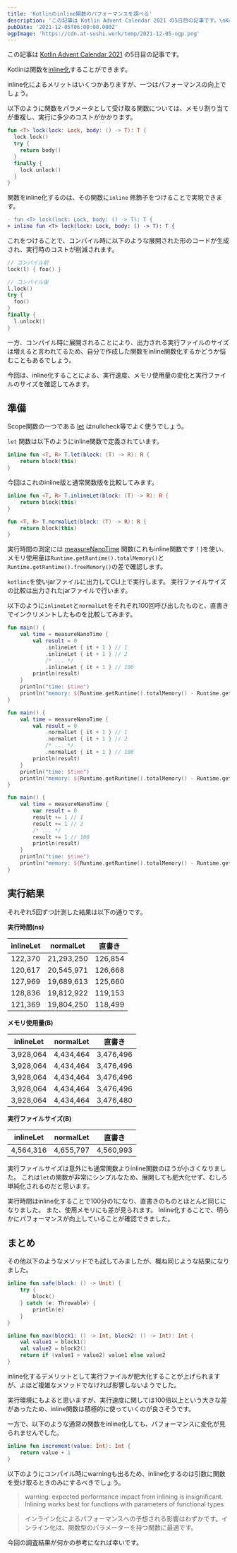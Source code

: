 ```yaml
---
title: 'Kotlinのinline関数のパフォーマンスを調べる'
description: 'この記事は Kotlin Advent Calendar 2021 の5日目の記事です。\nKotlinは関数をinline化することができます。\ninline化によるメリットはいくつかありますが、一つはパフォーマンスの向上でしょう。\n関数をパラメータとして受け取る関数については、メモリ割り当てが重複し、実行に多少のコストがかかります。\ninline化することで、コンパイル時に展開された形のコードが生成され、実行時のコストが削減されます。\n一方、コンパイル時に展開されることにより、出力される実行ファイルのサイズは増えると言われてるため、自分で作成した関数をinline関数化するかどうか悩むこともあるでしょう。\n今回は、inline化することによる、実行速度、メモリ使用量の変化と実行ファイルのサイズを確認してみます。'
pubDate: '2021-12-05T06:00:00.000Z'
ogpImage: 'https://cdn.at-sushi.work/temp/2021-12-05-ogp.png'
---
```


この記事は [Kotlin Advent Calendar 2021](https://qiita.com/advent-calendar/2021/kotlin) の5日目の記事です。

Kotlinは関数を[inline化](https://dogwood008.github.io/kotlin-web-site-ja/docs/reference/inline-functions.html)することができます。

inline化によるメリットはいくつかありますが、一つはパフォーマンスの向上でしょう。

以下のように関数をパラメータとして受け取る関数については、メモリ割り当てが重複し、実行に多少のコストがかかります。

```kotlin
fun <T> lock(lock: Lock, body: () -> T): T {
  lock.lock()
  try {
    return body()
  }
  finally {
    lock.unlock()
  }
}
```

関数をinline化するのは、その関数に`inline` 修飾子をつけることで実現できます。

```diff
- fun <T> lock(lock: Lock, body: () -> T): T {
+ inline fun <T> lock(lock: Lock, body: () -> T): T {
```

これをつけることで、コンパイル時に以下のような展開された形のコードが生成され、実行時のコストが削減されます。

```kotlin
// コンパイル前
lock(l) { foo() }
```

```kotlin
// コンパイル後
l.lock()
try {
  foo()
}
finally {
  l.unlock()
}
```

一方、コンパイル時に展開されることにより、出力される実行ファイルのサイズは増えると言われてるため、自分で作成した関数をinline関数化するかどうか悩むこともあるでしょう。

今回は、inline化することによる、実行速度、メモリ使用量の変化と実行ファイルのサイズを確認してみます。

## 準備
Scope関数の一つである [let](https://kotlinlang.org/api/latest/jvm/stdlib/kotlin/let.html) はnullcheck等でよく使うでしょう。

`let` 関数は以下のようにinline関数で定義されています。

```kotlin
inline fun <T, R> T.let(block: (T) -> R): R {
    return block(this)
}
```

今回はこれのinline版と通常関数版を比較してみます。

```kotlin
inline fun <T, R> T.inlineLet(block: (T) -> R): R {
    return block(this)
}

fun <T, R> T.normalLet(block: (T) -> R): R {
    return block(this)
}
```

実行時間の測定には [measureNanoTime](https://kotlinlang.org/api/latest/jvm/stdlib/kotlin.system/measure-nano-time.html) 関数(これもinline関数です！)を使い、メモリ使用量は`Runtime.getRuntime().totalMemory()`と`Runtime.getRuntime().freeMemory()`の差で確認します。

`kotlinc`を使いjarファイルに出力してCLI上で実行します。
実行ファイルサイズの比較は出力されたjarファイルで行います。

以下のように`inlineLet`と`normalLet`をそれぞれ100回呼び出したものと、直書きでインクリメントしたものを比較してみます。

```kotlin
fun main() {
    val time = measureNanoTime {
        val result = 0
            .inlineLet { it + 1 } // 1
            .inlineLet { it + 1 } // 2
            /* ... */
            .inlineLet { it + 1 } // 100
        println(result)
    }
    println("time: $time")
    println("memory: ${Runtime.getRuntime().totalMemory() - Runtime.getRuntime().freeMemory()}")
}
```

```kotlin
fun main() {
    val time = measureNanoTime {
        val result = 0
            .normalLet { it + 1 } // 1
            .normalLet { it + 1 } // 2
            /* ... */
            .normalLet { it + 1 } // 100
        println(result)
    }
    println("time: $time")
    println("memory: ${Runtime.getRuntime().totalMemory() - Runtime.getRuntime().freeMemory()}")
}
```

```kotlin
fun main() {
    val time = measureNanoTime {
        var result = 0
        result += 1 // 1
        result += 1 // 2
        /* ... */
        result += 1 // 100
        println(result)
    }
    println("time: $time")
    println("memory: ${Runtime.getRuntime().totalMemory() - Runtime.getRuntime().freeMemory()}")
}
```

## 実行結果
それぞれ5回ずつ計測した結果は以下の通りです。

**実行時間(ns)**

|inlineLet|normalLet|直書き|
|---|---|---|
|122,370|21,293,250|126,854|
|120,617|20,545,971|126,668|
|127,969|19,689,613 |125,660|
|128,836|19,812,922|119,153|
|121,369|19,804,250|118,499|

**メモリ使用量(B)**

|inlineLet|normalLet|直書き|
|---|---|---|
|3,928,064|4,434,464|3,476,496|
|3,928,064|4,434,464|3,476,496|
|3,928,064|4,434,464|3,476,496|
|3,928,064|4,434,464|3,476,496|
|3,928,064|4,434,464|3,476,480|

**実行ファイルサイズ(B)**

|inlineLet|normalLet|直書き|
|---|---|---|
|4,564,316|4,655,797|4,560,993|

実行ファイルサイズは意外にも通常関数よりinline関数のほうが小さくなりました。
これは`let`の関数が非常にシンプルなため、展開しても肥大化せず、むしろ単純化されるのだと思います。

実行時間はinline化することで100分の1になり、直書きのものとほとんど同じになりました。
また、使用メモリにも差が見られます。
Inline化することで、明らかにパフォーマンスが向上していることが確認できました。

## まとめ
その他以下のようなメソッドでも試してみましたが、概ね同じような結果になりました。

```kotlin
inline fun safe(block: () -> Unit) {
    try {
        block()
    } catch (e: Throwable) {
        println(e)
    }
}

inline fun max(block1: () -> Int, block2: () -> Int): Int {
    val value1 = block1()
    val value2 = block2()
    return if (value1 > value2) value1 else value2
}
```

inline化するデメリットとして実行ファイルが肥大化することが上げられますが、よほど複雑なメソッドでなければ影響しないようでした。

実行環境にもよると思いますが、実行速度に関しては100倍以上という大きな差があったため、inline関数は積極的に使っていくのが良さそうです。

一方で、以下のような通常の関数をinline化しても、パフォーマンスに変化が見られませんでした。

```kotlin
inline fun increment(value: Int): Int {
    return value + 1
}
```

以下のようにコンパイル時にwarningも出るため、inline化するのは引数に関数を受け取るときのみにするべきでしょう。

> warning: expected performance impact from inlining is insignificant. Inlining works best for functions with parameters of functional types

> インライン化によるパフォーマンスへの予想される影響はわずかです。インライン化は、関数型のパラメーターを持つ関数に最適です。

今回の調査結果が何かの参考になれば幸いです。